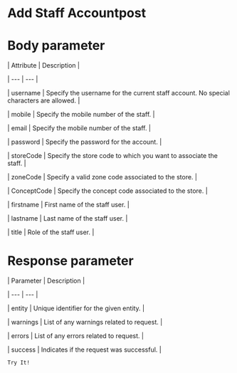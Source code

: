 # Add Staff Accountpost

# Body parameter

| Attribute | Description |

| --- | --- |

| username | Specify the username for the current staff account. No special characters are allowed. |

| mobile | Specify the mobile number of the staff. |

| email | Specify the mobile number of the staff. |

| password | Specify the password for the account. |

| storeCode | Specify the store code to which you want to associate the staff. |

| zoneCode | Specify a valid zone code associated to the store. |

| ConceptCode | Specify the concept code associated to the store. |

| firstname | First name of the staff user. |

| lastname | Last name of the staff user. |

| title | Role of the staff user. |



# Response parameter

| Parameter | Description |

| --- | --- |

| entity | Unique identifier for the given entity. |

| warnings | List of any warnings related to request. |

| errors | List of any errors related to request. |

| success | Indicates if the request was successful. |



`Try It!`